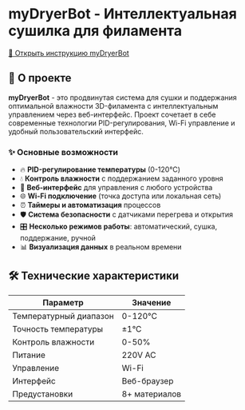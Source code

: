 # myDryerBot - Интеллектуальная сушилка для филамента

[🚀 Открыть  инструкцию myDryerBot](https://nikelectronics.github.io/MyDryerBot/)


## 🚀 О проекте

**myDryerBot** - это продвинутая система для сушки и поддержания оптимальной влажности 3D-филамента с интеллектуальным управлением через веб-интерфейс. Проект сочетает в себе современные технологии PID-регулирования, Wi-Fi управление и удобный пользовательский интерфейс.

### ✨ Основные возможности

- 🔥 **PID-регулирование температуры** (0-120°C)
- 💧 **Контроль влажности** с поддержанием заданного уровня
- 📱 **Веб-интерфейс** для управления с любого устройства
- 🌐 **Wi-Fi подключение** (точка доступа или локальная сеть)
- ⏰ **Таймеры и автоматизация** процессов
- 🛡️ **Система безопасности** с датчиками перегрева и открытия
- 🎛️ **Несколько режимов работы**: автоматический, сушка, поддержание, ручной
- 📊 **Визуализация данных** в реальном времени

## 🛠️ Технические характеристики

| Параметр | Значение |
|----------|----------|
| Температурный диапазон | 0-120°C |
| Точность температуры | ±1°C |
| Контроль влажности | 0-50% |
| Питание | 220V AC |
| Управление | Wi-Fi|
| Интерфейс | Веб-браузер |
| Предустановки | 8+ материалов |
